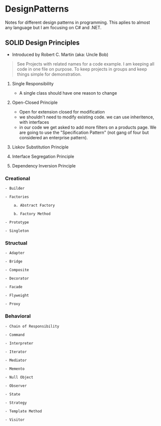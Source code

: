 # DesignPatterns

Notes for different design patterns in programming. This aplies to almost any language but I am focusing on C# and .NET.

## SOLID Design Principles

- Introduced by Robert C. Martin (aka: Uncle Bob)

> See Projects with related names for a code example. I am keeping all code in one file on purpose. To keep projects in groups and keep things simple for demonstration.

1. Single Responsibility

	- A single class should have one reason to change

2. Open-Closed Principle

	- Open for extension closed for modification
	- we shouldn't need to modify existing code. we can use inheritence, with interfaces
	- in our code we get asked to add more filters on a products page. We are going to use the "Specification Pattern" (not gang of four but considered an enterprise pattern).

3. Liskov Substitution Principle

4. Interface Segregation Principle

5. Dependency Inversion Principle

### Creational

	- Builder

	- Factories

		a. Abstract Factory

		b. Factory Method

	- Prototype

	- Singleton

### Structual

	- Adapter

	- Bridge

	- Composite

	- Decorator

	- Facade

	- Flyweight

	- Proxy

### Behavioral

	- Chain of Responsibility

	- Command

	- Interpreter

	- Iterator

	- Mediator

	- Memento

	- Null Object

	- Observer

	- State

	- Strategy

	- Template Method

	- Visitor